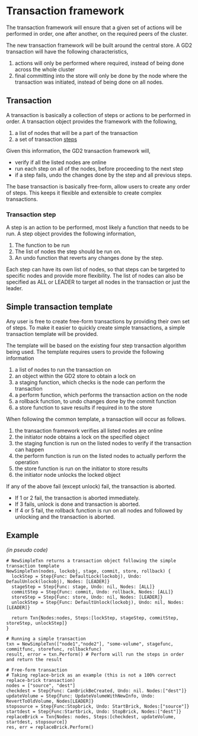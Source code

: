 # Transaction framework

The transaction framework will ensure that a given set of actions will be performed in order, one after another, on the required peers of the cluster.

The new transaction framework will be built around the central store.
A GD2 transaction will have the following characteristics,

1. actions will only be performed where required, instead of being done across the whole cluster
2. final committing into the store will only be done by the node where the transaction was initiated, instead of being done on all nodes.


## Transaction

A transaction is basically a collection of steps or actions to be performed in order.
A transaction object provides the framework with the following,

1. a list of nodes that will be a part of the transaction
2. a set of transaction [steps](#transaction-step)

Given this information, the GD2 transaction framework will,

- verify if all the listed nodes are online
- run each step on all of the nodes, before proceeding to the next step
- if a step fails, undo the changes done by the step and all previous steps.

The base transaction is basically free-form, allow users to create any order of steps. This keeps it flexible and extensible to create complex transactions.

### Transaction step
A step is an action to be performed, most likely a function that needs to be run.
A step object provides the following information,

1. The function to be run
2. The list of nodes the step should be run on.
3. An undo function that reverts any changes done by the step.

Each step can have its own list of nodes, so that steps can be targeted to specific nodes and provide more flexibility. The list of nodes can also be specified as ALL or LEADER to target all nodes in the transaction or just the leader.

## Simple transaction template

Any user is free to create free-form transactions by providing their own set of steps.
To make it easier to quickly create simple transactions, a simple transaction template will be provided.

The template will be based on the existing four step transaction algorithm being used.
The template requires users to provide the following information

1. a list of nodes to run the transaction on
2. an object within the GD2 store to obtain a lock on
3. a staging function, which checks is the node can perform the transaction
4. a perform function, which performs the transaction action on the node
5. a rollback function, to undo changes done by the commit function
6. a store function to save results if required in to the store

When following the common template, a transaction will occur as follows.

1. the transaction framework verifies all listed nodes are online
2. the initiator node obtains a lock on the specified object
3. the staging function is run on the listed nodes to verify if the transaction can happen
4. the perform function is run on the listed nodes to actually perform the operation
5. the store function is run on the initiator to store results
6. the initiator node unlocks the locked object

If any of the above fail (except unlock) fail, the transaction is aborted.
- If 1 or 2 fail, the transaction is aborted immediately.
- If 3 fails, unlock is done and transaction is aborted.
- If 4 or 5 fail, the rollback function is run on all nodes and followed by unlocking and the transaction is aborted.

## Example
_(in pseudo code)_
```
# NewSimpleTxn returns a transaction object following the simple transaction template
NewSimpleTxn(nodes, lockobj, stage, commit, store, rollback) {
  lockStep = Step{Func: DefaultLock(lockobj), Undo: DefaulUnlock(lockobj), Nodes: [LEADER]}
  stageStep = Step{Func: stage, Undo: nil, Nodes: [ALL]}
  commitStep = Step{Func: commit, Undo: rollback, Nodes: [ALL]}
  storeStep = Step{Func: store, Undo: nil, Nodes: [LEADER]}
  unlockStep = Step{Func: DefaultUnlock(lockobj), Undo: nil, Nodes: [LEADER]}

  return Txn{Nodes:nodes, Steps:[lockStep, stageStep, commitStep, storeStep, unlockStep]}
}

# Running a simple transaction
txn = NewSimpleTxn(["node1","node2"], "some-volume", stagefunc, commitfunc, storefunc, rollbackfunc)
result, error = txn.Perform() # Perform will run the steps in order and return the result

# Free-form transaction
# Taking replace-brick as an example (this is not a 100% correct replace-brick transaction)
nodes = ["source", "dest"]
checkdest = Step{Func: CanBrickBeCreated, Undo: nil. Nodes:["dest"]}
updateVolume = Step{Func: UpdateVolumeWithNewInfo, Undo: RevertToOldVolume, Nodes[LEADER]}
stopsource = Step{Func:Stopbrick, Undo: StartBrick, Nodes:["source"]}
startdest = Step{Func:Startbrick, Undo: StopBrick, Nodes:["dest"]}
replaceBrick = Txn{Nodes: nodes, Steps:[checkdest, updateVolume, startdest, stopsource]}
res, err = replaceBrick.Perform()
```
